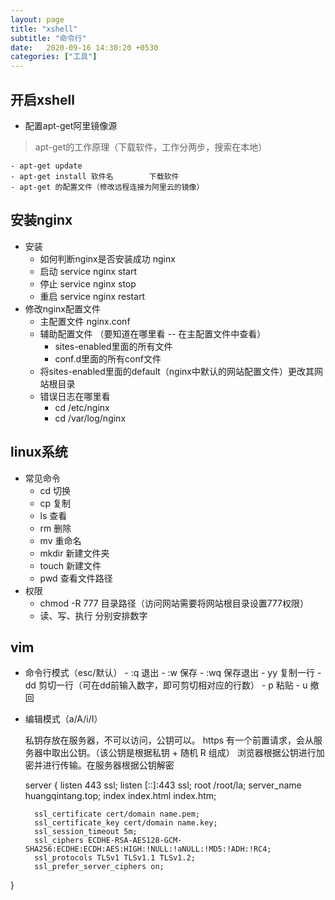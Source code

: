 ```yaml
---
layout: page
title: "xshell"
subtitle: "命令行"
date:   2020-09-16 14:30:20 +0530
categories: ["工具"]
---
```


## 开启xshell
- 配置apt-get阿里镜像源

> apt-get的工作原理（下载软件，工作分两步，搜索在本地）

    - apt-get update
    - apt-get install 软件名        下载软件
    - apt-get 的配置文件（修改远程连接为阿里云的镜像）

## 安装nginx
- 安装
    - 如何判断nginx是否安装成功     nginx
    - 启动      service nginx start
    - 停止      service nginx stop
    - 重启      service nginx restart
- 修改nginx配置文件
    - 主配置文件 nginx.conf
    - 辅助配置文件 （要知道在哪里看 -- 在主配置文件中查看）
        - sites-enabled里面的所有文件
        - conf.d里面的所有conf文件
    - 将sites-enabled里面的default（nginx中默认的网站配置文件）更改其网站根目录
    - 错误日志在哪里看
        - cd /etc/nginx
        - cd /var/log/nginx

## linux系统

- 常见命令
    - cd    切换
    - cp    复制
    - ls    查看    
    - rm    删除
    - mv    重命名
    - mkdir 新建文件夹  
    - touch 新建文件
    - pwd   查看文件路径
- 权限
    - chmod -R 777 目录路径（访问网站需要将网站根目录设置777权限）
    - 读、写、执行 分别安排数字

## vim
- 命令行模式（esc/默认）
        - :q    退出
        - :w    保存
        - :wq   保存退出
        - yy    复制一行
        - dd    剪切一行（可在dd前输入数字，即可剪切相对应的行数）
        - p     粘贴
        - u     撤回
- 编辑模式（a/A/i/I）
    

    私钥存放在服务器，不可以访问，公钥可以。
    https 有一个前置请求，会从服务器中取出公钥。（该公钥是根据私钥 + 随机 R 组成）
    浏览器根据公钥进行加密并进行传输。在服务器根据公钥解密


















    server {
        listen 443 ssl;
        listen [::]:443 ssl;
        root /root/la;
        server_name huangqintang.top;
        index index.html index.htm;

        ssl_certificate cert/domain name.pem;
        ssl_certificate_key cert/domain name.key;
        ssl_session_timeout 5m;
        ssl_ciphers ECDHE-RSA-AES128-GCM-SHA256:ECDHE:ECDH:AES:HIGH:!NULL:!aNULL:!MD5:!ADH:!RC4;
        ssl_protocols TLSv1 TLSv1.1 TLSv1.2;
        ssl_prefer_server_ciphers on;

}